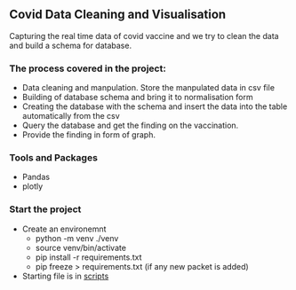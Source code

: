 ## Covid Data Cleaning and Visualisation
Capturing the real time data of covid vaccine and we try to clean the data and build a schema for database. 

### The process covered in the project:
- Data cleaning and manpulation. Store the manpulated data in csv file
- Building of database schema and bring it to normalisation form
- Creating the database with the schema and insert the data into the table automatically from the csv
- Query the database and get the finding on the vaccination.
- Provide the finding in form of graph.

### Tools and Packages
- Pandas
- plotly

### Start the project
-   Create an environemnt
    - python -m venv ./venv
    - source venv/bin/activate
    - pip install -r requirements.txt
    - pip freeze > requirements.txt (if any new packet is added)
-   Starting file is in [scripts](./scripts/dataPipeline.ipynb)